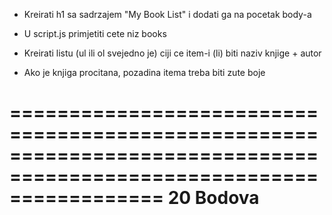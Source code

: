 - Kreirati h1 sa sadrzajem "My Book List" i dodati ga na pocetak body-a

- U script.js primjetiti cete niz books
    
- Kreirati listu (ul ili ol svejedno je) ciji ce item-i (li) biti naziv knjige + autor
- Ako je knjiga procitana, pozadina itema treba biti zute boje

=====================================================================================================================
20 Bodova
=====================================================================================================================
